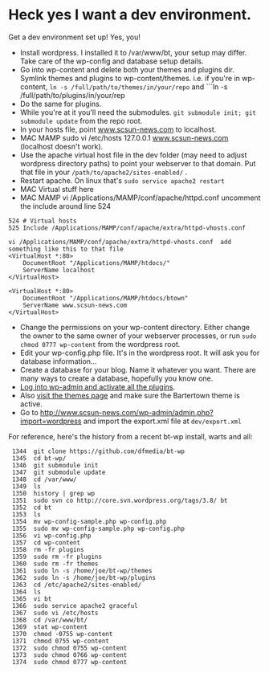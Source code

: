 # Heck yes I want a dev environment.
Get a dev environment set up! Yes, you! 

* Install wordpress. I installed it to /var/www/bt, your setup may differ. Take care of the wp-config and database setup details.
* Go into wp-content and delete both your themes and plugins dir.
Symlink themes and plugins to wp-content/themes. i.e. if you're in wp-content, ``ln -s /full/path/to/themes/in/your/repo`` and ```ln -s /full/path/to/plugins/in/your/rep
* Do the same for plugins.
* While you're at it you'll need the submodules. ``git submodule init; git submodule update`` from the repo root.
* In your hosts file, point www.scsun-news.com to localhost.
* MAC MAMP  sudo vi /etc/hosts     127.0.0.1       www.scsun-news.com  (localhost doesn't work).
* Use the apache virtual host file in the dev folder (may need to adjust wordpress directory paths) to point your webserver to that domain. Put that file in your ``/path/to/apache2/sites-enabled/`` .
* Restart apache. On linux that's ``sudo service apache2 restart``
* MAC Virtual stuff here
* MAC MAMP vi /Applications/MAMP/conf/apache/httpd.conf  uncomment the include around line 524
```
524 # Virtual hosts
525 Include /Applications/MAMP/conf/apache/extra/httpd-vhosts.conf

vi /Applications/MAMP/conf/apache/extra/httpd-vhosts.conf  add something like this to that file
<VirtualHost *:80>
    DocumentRoot "/Applications/MAMP/htdocs/"
    ServerName localhost
</VirtualHost>

<VirtualHost *:80>
    DocumentRoot "/Applications/MAMP/htdocs/btown"
    ServerName www.scsun-news.com
</VirtualHost>
```
* Change the permissions on your wp-content directory. Either change the owner to the same owner of your webserver processes, or run ``sudo chmod 0777 wp-content`` from the wordpress root.
* Edit your wp-config.php file. It's in the wordpress root. It will ask you for database information...
* Create a database for your blog. Name it whatever you want. There are many ways to create a database, hopefully you know one.
* [Log into wp-admin and activate all the plugins](http://www.scsun-news.com/wp-admin/plugins.php).
* Also [visit the themes page](http://www.scsun-news.com/wp-admin/themes.php) and make sure the Bartertown theme is active.
* Go to http://www.scsun-news.com/wp-admin/admin.php?import=wordpress and import the export.xml file at ``dev/export.xml``

For reference, here's the history from a recent bt-wp install, warts and all:

```
 1344  git clone https://github.com/dfmedia/bt-wp
 1345  cd bt-wp/
 1346  git submodule init
 1347  git submodule update
 1348  cd /var/www/
 1349  ls
 1350  history | grep wp
 1351  sudo svn co http://core.svn.wordpress.org/tags/3.8/ bt
 1352  cd bt
 1353  ls
 1354  mv wp-config-sample.php wp-config.php
 1355  sudo mv wp-config-sample.php wp-config.php
 1356  vi wp-config.php 
 1357  cd wp-content
 1358  rm -fr plugins
 1359  sudo rm -fr plugins
 1360  sudo rm -fr themes
 1361  sudo ln -s /home/joe/bt-wp/themes 
 1362  sudo ln -s /home/joe/bt-wp/plugins
 1363  cd /etc/apache2/sites-enabled/
 1364  ls
 1365  vi bt
 1366  sudo service apache2 graceful
 1367  sudo vi /etc/hosts
 1368  cd /var/www/bt/
 1369  stat wp-content
 1370  chmod -0755 wp-content
 1371  chmod 0755 wp-content
 1372  sudo chmod 0755 wp-content
 1373  sudo chmod 0766 wp-content
 1374  sudo chmod 0777 wp-content
```
